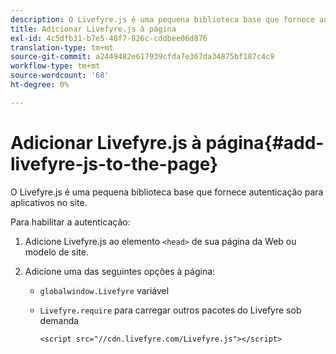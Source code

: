 ```yaml
---
description: O Livefyre.js é uma pequena biblioteca base que fornece autenticação para aplicativos no site.
title: Adicionar Livefyre.js à página
exl-id: 4c5dfb31-b7e5-48f7-826c-cddbee06d876
translation-type: tm+mt
source-git-commit: a2449482e617939cfda7e367da34875bf187c4c9
workflow-type: tm+mt
source-wordcount: '68'
ht-degree: 0%

---
```


# Adicionar Livefyre.js à página{#add-livefyre-js-to-the-page}

O Livefyre.js é uma pequena biblioteca base que fornece autenticação para aplicativos no site.

Para habilitar a autenticação:

1. Adicione Livefyre.js ao elemento `<head>` de sua página da Web ou modelo de site.
1. Adicione uma das seguintes opções à página:

   * `globalwindow.Livefyre` variável
   * `Livefyre.require` para carregar outros pacotes do Livefyre sob demanda

      ```
      <script src="//cdn.livefyre.com/Livefyre.js"></script>
      ```
